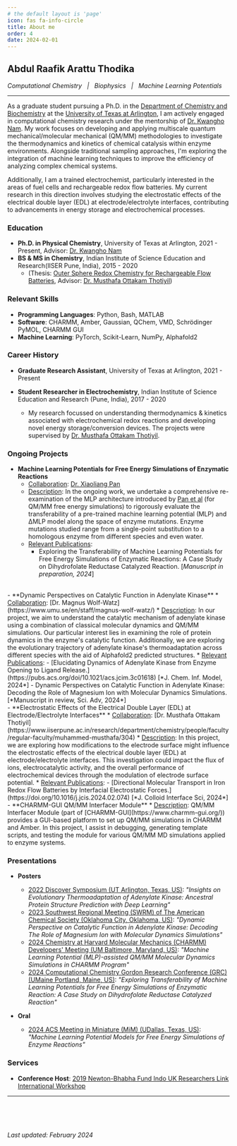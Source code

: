 ```yaml
---
# the default layout is 'page'
icon: fas fa-info-circle
title: About me 
order: 4
date: 2024-02-01
---
```


## Abdul Raafik Arattu Thodika
*Computational Chemistry&nbsp;&nbsp;&nbsp;|&nbsp;&nbsp;&nbsp;Biophysics&nbsp;&nbsp;&nbsp;|&nbsp;&nbsp;&nbsp;Machine Learning Potentials*  
- - -

As a graduate student pursuing a Ph.D. in the [Department of Chemistry and Biochemistry](https://www.uta.edu/academics/schools-colleges/science/departments/chemistry) at the [University of Texas at Arlington](https://www.uta.edu/), I am actively engaged in computational chemistry research under the mentorship of [Dr. Kwangho Nam](https://scholar.google.com/citations?user=fUPBlikAAAAJ&hl=en). My work focuses on developing and applying multiscale quantum mechanical/molecular mechanical (QM/MM) methodologies to investigate the thermodynamics and kinetics of chemical catalysis within enzyme environments. Alongside traditional sampling approaches, I'm exploring the integration of machine learning techniques to improve the efficiency of analyzing complex chemical systems.

Additionally, I am a trained electrochemist, particularly interested in the areas of fuel cells and rechargeable redox flow batteries. My current research in this direction involves studying the electrostatic effects of the electrical double layer (EDL) at electrode/electrolyte interfaces, contributing to advancements in energy storage and electrochemical processes.


### Education
- **Ph.D. in Physical Chemistry**, University of Texas at Arlington, 2021 - Present, Advisor: [Dr. Kwangho Nam](https://scholar.google.com/citations?user=fUPBlikAAAAJ&hl=en)
- **BS & MS in Chemistry**, Indian Institute of Science Education and Research(IISER Pune, India), 2015 - 2020
  * (Thesis: [Outer Sphere Redox Chemistry for Rechargeable Flow Batteries](http://dr.iiserpune.ac.in:8080/xmlui/handle/123456789/4743), Advisor: [Dr. Musthafa Ottakam Thotiyil](https://www.iiserpune.ac.in/research/department/chemistry/people/faculty/regular-faculty/muhammed-musthafa/304))

### Relevant Skills

- **Programming Languages**: Python, Bash, MATLAB
- **Software**: CHARMM, Amber, Gaussian, QChem, VMD, Schrödinger PyMOL, CHARMM GUI
- **Machine Learning**: PyTorch, Scikit-Learn, NumPy, Alphafold2

### Career History

- **Graduate Research Assistant**, University of Texas at Arlington, 2021 - Present

- **Student Researcher in Electrochemistry**, Indian Institute of Science Education and Research (Pune, India), 2017 - 2020
  * My research focussed on understanding thermodynamics & kinetics associated with electrochemical redox reactions and developing novel energy storage/conversion devices. The projects were supervised by [Dr. Musthafa Ottakam Thotiyil](https://www.iiserpune.ac.in/research/department/chemistry/people/faculty/regular-faculty/muhammed-musthafa/304).


### Ongoing Projects

- **Machine Learning Potentials for Free Energy Simulations of Enzymatic Reactions**
  * <u>Collaboration</u>: [Dr. Xiaoliang Pan](https://panxl.net/)
  * <u>Description</u>: In the ongoing work, we undertake a comprehensive re-examination of the MLP architecture introduced by [Pan et al](https://pubs.acs.org/doi/10.1021/acs.jctc.1c00565) (for QM/MM free energy simulations) to rigorously evaluate the transferability of a pre-trained machine learning potential (MLP) and &Delta;MLP model along the space of enzyme mutations. Enzyme mutations studied range from a single-point substitution to a homologous enzyme from different species and even water.
  * <u>Relevant Publications</u>:
    - Exploring the Transferability of Machine Learning Potentials for Free Energy Simulations of Enzymatic Reactions: A Case Study on Dihydrofolate Reductase Catalyzed Reaction. [*Manuscript in preparation, 2024*]
<br>
- **Dynamic Perspectives on Catalytic Function in Adenylate Kinase**
  * <u>Collaboration</u>: [Dr. Magnus Wolf-Watz](https://www.umu.se/en/staff/magnus-wolf-watz/)
  * <u>Description</u>: In our project, we aim to understand the catalytic mechanism of adenylate kinase using a combination of classical molecular dynamics and QM/MM simulations. Our particular interest lies in examining the role of protein dynamics in the enzyme's catalytic function. Additionally, we are exploring the evolutionary trajectory of adenylate kinase's thermoadaptation across different species with the aid of Alphafold2 predicted structures.
  * <u>Relevant Publications</u>:
    - [Elucidating Dynamics of Adenylate Kinase from Enzyme Opening to Ligand Release.](https://pubs.acs.org/doi/10.1021/acs.jcim.3c01618) [*J. Chem. Inf. Model, 2024*]
    - Dynamic Perspectives on Catalytic Function in Adenylate Kinase: Decoding the Role of Magnesium Ion with Molecular Dynamics Simulations. [*Manuscript in review, Sci. Adv, 2024*]
<br>
- **Electrostatic Effects of the Electrical Double Layer (EDL) at Electrode/Electrolyte Interfaces**
  * <u>Collaboration</u>: [Dr. Musthafa Ottakam Thotiyil](https://www.iiserpune.ac.in/research/department/chemistry/people/faculty/regular-faculty/muhammed-musthafa/304)
  * <u>Description</u>: In this project, we are exploring how modifications to the electrode surface might influence the electrostatic effects of the electrical double layer (EDL) at electrode/electrolyte interfaces. This investigation could impact the flux of ions, electrocatalytic activity, and the overall performance of electrochemical devices through the modulation of electrode surface potential.
  * <u>Relevant Publications</u>: 
    - [Directional Molecular Transport in Iron Redox Flow Batteries by Interfacial Electrostatic Forces.](https://doi.org/10.1016/j.jcis.2024.02.074) [*J. Colloid Interface Sci, 2024*]
<br>
- **CHARMM-GUI QM/MM Interfacer Module**
  * <u>Description</u>: QM/MM Interfacer Module (part of [CHARMM-GUI](https://www.charmm-gui.org/)) provides a GUI-based platform to set up QM/MM simulations in CHARMM and Amber. In this project, I assist in debugging, generating template scripts, and testing the module for various QM/MM MD simulations applied to enzyme systems.
  
### **Presentations**

- **Posters**
  * <u>2022 Discover Symposium (UT Arlington, Texas, US)</u>: *"Insights on Evolutionary Thermoadaptation of Adenylate Kinase: Ancestral Protein Structure Prediction with Deep Learning"*
  * <u>2023 Southwest Regional Meeting (SWRM) of The American Chemical Society (Oklahoma City, Oklahoma, US)</u>: *"Dynamic Perspective on Catalytic Function in Adenylate Kinase: Decoding The Role of Magnesium Ion with Molecular Dynamics Simulations"*
  * <u>2024 Chemistry at Harvard Molecular Mechanics (CHARMM) Developers' Meeting (UM Baltimore, Maryland, US)</u>: *"Machine Learning Potential (MLP)-assisted QM/MM Molecular Dynamics Simulations in CHARMM Program"*
  * <u>2024 Computational Chemistry Gordon Research Conference (GRC)  (UMaine Portland, Maine, US)</u>: *"Exploring Transferability of Machine Learning Potentials for Free Energy Simulations of Enzymatic Reaction: A Case Study on Dihydrofolate Reductase Catalyzed Reaction"*

- **Oral**
  * <u>2024 ACS Meeting in Miniature (MiM) (UDallas, Texas, US)</u>: *"Machine Learning Potential Models for Free Energy Simulations of Enzyme Reactions"*

### **Services**

- **Conference Host**: [2019 Newton-Bhabha Fund Indo UK Researchers Link International Workshop](https://www.chem.gla.ac.uk/Electrotech2019/)

- - -

<br>
<br>
<br>

*Last updated: February 2024*